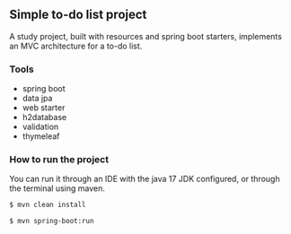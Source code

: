 ## Simple to-do list project

A study project, built with resources and spring boot starters, implements an MVC architecture for a to-do list.

### Tools
- spring boot
- data jpa
- web starter
- h2database
- validation
- thymeleaf

### How to run the project

You can run it through an IDE with the java 17 JDK configured, or through the terminal using maven.

```bash
$ mvn clean install

$ mvn spring-boot:run
```
